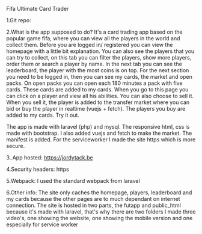 Fifa Ultimate Card Trader

1.Git repo:

2.What is the app supposed to do?
It's a card trading app based on the popular game fifa, where you can view all the players in the world and collect them. Before you are logged in/ registered you can view the homepage with a little bit explanation. You can also see the players that you can try to collect, on this tab you can filter the players, show more players, order them or search a player by name. In the next tab you can see the leaderboard, the player with the most coins is on top. For the next section you need to be logged in, then you can see my cards, the market and open packs. On open packs you can open each 180 minutes a pack with five cards. These cards are added to my cards. When you go to this page you can click on a player and view all his abilities. You can also choose to sell it. When you sell it, the player is added to the transfer market where you can bid or buy the player in realtime (vuejs + fetch). The players you buy are added to my cards. Try it out.

The app is made with laravel (php) and mysql. The responsive html, css is made with bootstrap. I also added vuejs and fetch to make the market. The manifest is added. For the serviceworker I made the site https which is more secure.

3..App hosted: https://jordytack.be

4.Security headers: https

5.Webpack: I used the standard webpack from laravel 

6.Other info: The site only caches the homepage, players, leaderboard and my cards because the other pages are to much dependant on internet connection. 
The site is hosted in two parts, the futapp and public_html because it's made with laravel, that's why there are two folders
I made three video's, one showing the website, one showing the mobile version and one especially for service worker